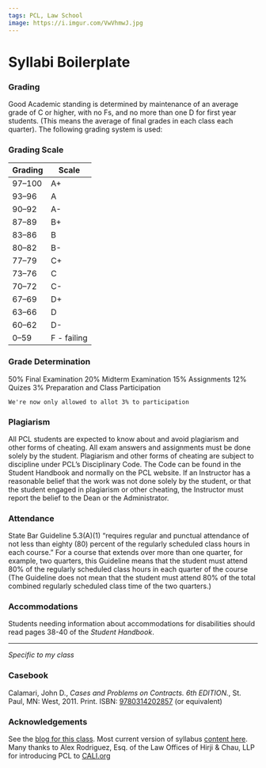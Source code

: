 ```yaml
---
tags: PCL, Law School
image: https://i.imgur.com/VwVhmwJ.jpg
---
```


# Syllabi Boilerplate

### **Grading**

Good Academic standing is determined by maintenance of an average grade of C or higher, with no Fs, and no more than one D for first year students. (This means the average of final grades in each class each quarter). The following grading system is used:

### **Grading Scale**

| Grading | Scale | 
| ------- | ----- | 
| 97–100  | A+    |
| 93–96   | A     |
| 90–92   | A-    |
| 87–89   | B+    |
| 83–86   | B     |
| 80–82   | B-    |
| 77–79   | C+    |
| 73–76   | C     |
| 70–72   | C-    |
| 67–69   | D+    |
| 63–66   | D     |
| 60–62   | D-    |
| 0–59    | F - failing    |

### **Grade Determination**
    
50% Final Examination
20% Midterm Examination
15% Assignments
12% Quizes
3%  Preparation and Class Participation

    We're now only allowed to allot 3% to participation

### **Plagiarism**

All PCL students are expected to know about and avoid plagiarism and other forms of cheating. All exam answers and assignments must be done solely by the student. Plagiarism and other forms of cheating are subject to discipline under PCL’s Disciplinary Code. The Code can be found in the Student Handbook and normally on the PCL website. If an Instructor has a reasonable belief that the work was not done solely by the student, or that the student engaged in plagiarism or other cheating, the Instructor must report the belief to the Dean or the Administrator.

### **Attendance**

State Bar Guideline 5.3(A)(1) “requires regular and punctual attendance of not less than eighty (80) percent of the regularly scheduled class hours in each course.” For a course that extends over more than one quarter, for example, two quarters, this Guideline means that the student must attend 80% of the regularly scheduled class hours in each quarter of the course (The Guideline does not mean that the student must attend 80% of the total combined regularly scheduled class time of the two quarters.)

### **Accommodations**

Students needing information about accommodations for disabilities should read pages 38-40 of the *Student Handbook*.

---

*Specific to my class*

### **Casebook**

Calamari, John D., *Cases and Problems on Contracts. 6th EDITION.*, St. Paul, MN: West, 2011. Print. ISBN: [9780314202857](http://www.worldcat.org/oclc/934351410) (or equivalent)

### **Acknowledgements**
See the [blog for this class](https://pcl1lcontracts.classcaster.net/). Most current version of syllabus [content here](https://hackmd.io/@rdsathene/rJu2XRMJP). Many thanks to Alex Rodriguez, Esq. of the Law Offices of Hirji &amp; Chau, LLP for introducing PCL to [CALI.org](https://cali.org/)